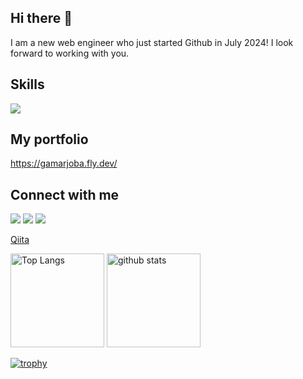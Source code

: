 ## Hi there 👋
I am a new web engineer who just started Github in July 2024!
I look forward to working with you.

## Skills
![](https://skillicons.dev/icons?i=html,scss,js,ruby,rails,docker,figma,bootstrap,aws,fly)
## My portfolio
https://gamarjoba.fly.dev/
## Connect with me
[![](https://skillicons.dev/icons?i=twitter)](https://x.com/Itoken1000) [![](https://skillicons.dev/icons?i=instagram)](https://www.instagram.com/uotiatnek2525) [![](https://skillicons.dev/icons?i=github)](https://github.com/Itok1000)

[Qiita](https://qiita.com/jiantaiyiteng1)


<p align="left"> 
  <img alt="Top Langs" height="150px" src="https://github-readme-stats.vercel.app/api/top-langs/?username=Itok1000&layout=compact&count_private=true&show_icons=true&theme=onedark" />
  <img alt="github stats" height="150px" src="https://github-readme-stats.vercel.app/api?username=Itok1000&count_private=true&show_icons=true&show_icons=true&theme=onedark" />
</p>

[![trophy](https://github-profile-trophy.vercel.app/?username=Itok1000&theme=onedark&column=7
)](https://github.com/ryo-ma/github-profile-trophy)

<!--
**Itok1000/Itok1000** is a ✨ _special_ ✨ repository because its `README.md` (this file) appears on your GitHub profile.

Here are some ideas to get you started:

- 🔭 I’m currently working on ...
- 🌱 I’m currently learning ...
- 👯 I’m looking to collaborate on ...
- 🤔 I’m looking for help with ...
- 💬 Ask me about ...
- 📫 How to reach me: ...
- 😄 Pronouns: ...
- ⚡ Fun fact: ...
-->
